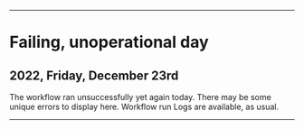 
***

# Failing, unoperational day

## 2022, Friday, December 23rd

The workflow ran unsuccessfully yet again today. There may be some unique errors to display here. Workflow run Logs are available, as usual.

***
